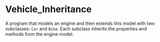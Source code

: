 # Vehicle_Inheritance
A program that models an engine and then extends this model with two subclasses: `Car` and `Bike`. Each subclass inherits the properties and methods from the engine model. 
